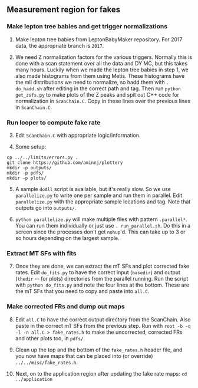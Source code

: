 ## Measurement region for fakes

### Make lepton tree babies and get trigger normalizations

1. Make lepton tree babies from LeptonBabyMaker repository. For 2017 data, the appropriate branch is `2017`.

2. We need Z normalization factors for the various triggers. Normally this is done with a scan statement over all the data
and DY MC, but this takes many hours. Luckily when we made the lepton tree babies in step 1, we also made histograms from them using
Metis. These histograms have the mll distributions we need to normalize, so hadd them with `. do_hadd.sh` after editing in the correct path
and tag. Then run `python get_zsfs.py` to make plots of the Z peaks and spit out C++ code for normalization in `ScanChain.C`. Copy in these lines
over the previous lines in `ScanChain.C`.

### Run looper to compute fake rate

3. Edit `ScanChain.C` with appropriate logic/information.

4. Some setup:
```
cp ../../limits/errors.py .
git clone https://github.com/aminnj/plottery
mkdir -p outputs/
mkdir -p pdfs/
mkdir -p plots/
```

5. A sample `doAll` script is available, but it's really slow. So we use `parallelize.py` to write one per sample and run them in parallel. 
Edit `parallelize.py` with the appropriate sample locations and tag. Note that outputs go into `outputs/`.

6. `python parallelize.py` will make multiple files with pattern `.parallel*`. You can run them individually or just use `. run_parallel.sh`.
Do this in a screen since the processes don't get `nohup`'d. This can take up to 3 or so hours depending on the largest sample.

### Extract MT SFs with fits

7. Once they are done, we can extract the mT SFs and plot corrected fake rates. Edit `do_fits.py` to have the correct input (`basedir`) and output (`thedir` -- for plots) directories from the 
parallel running. Run the script with `python do_fits.py` and note the
four lines at the bottom. These are the mT SFs that you need to copy and paste into `all.C`.

### Make corrected FRs and dump out maps

8. Edit `all.C` to have the correct output directory from the ScanChain. Also paste in the correct mT SFs from the previous step. Run with
`root -b -q -l -n all.C > fake_rates.h` to make the uncorrected, corrected FRs and other plots too, in `pdfs/`. 

9. Clean up the top and the bottom of the `fake_rates.h` header file, and you now have maps that can be placed into (or override) `../../misc/fake_rates.h`.

10. Next, on to the application region after updating the fake rate maps: `cd ../application`
